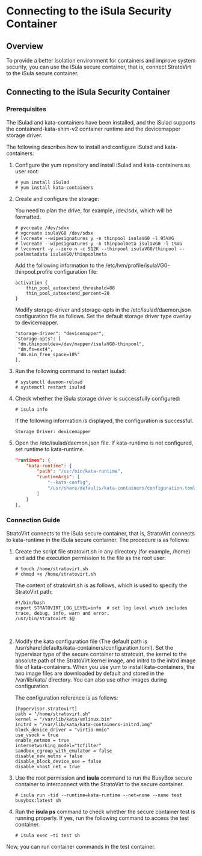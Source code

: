 # Connecting to the iSula Security Container

## Overview

To provide a better isolation environment for containers and improve system security, you can use the iSula secure container, that is, connect StratoVirt to the iSula secure container.

## Connecting to the iSula Security Container

### **Prerequisites**

The iSulad and kata-containers have been installed, and the iSulad supports the containerd-kata-shim-v2 container runtime and the devicemapper storage driver.

The following describes how to install and configure iSulad and kata-containers.

1. Configure the yum repository and install iSulad and kata-containers as user root:

   ```shell
   # yum install iSulad
   # yum install kata-containers
   ```

2. Create and configure the storage:

   You need to plan the drive, for example, /dev/sdx, which will be formatted.

    ```shell
    # pvcreate /dev/sdxx
    # vgcreate isulaVG0 /dev/sdxx
    # lvcreate --wipesignatures y -n thinpool isulaVG0 -l 95%VG
    # lvcreate --wipesignatures y -n thinpoolmeta isulaVG0 -l 1%VG
    # lvconvert -y --zero n -c 512K --thinpool isulaVG0/thinpool --poolmetadata isulaVG0/thinpoolmeta
    ```

   Add the following information to the /etc/lvm/profile/isulaVG0-thinpool.profile configuration file:

    ```
    activation {
        thin_pool_autoextend_threshold=80
        thin_pool_autoextend_percent=20
    }
    ```

   Modify storage-driver and storage-opts in the /etc/isulad/daemon.json configuration file as follows. Set the default storage driver type overlay to devicemapper.

    ```
    "storage-driver": "devicemapper",
    "storage-opts": [
     "dm.thinpooldev=/dev/mapper/isulaVG0-thinpool",
     "dm.fs=ext4",
     "dm.min_free_space=10%"
    ],

3. Run the following command to restart isulad:

    ```shell
    # systemctl daemon-reload
    # systemctl restart isulad
    ```

4. Check whether the iSula storage driver is successfully configured:

    ```shell
    # isula info
    ```

     If the following information is displayed, the configuration is successful.

    ```
    Storage Driver: devicemapper
    ```

5. Open the /etc/isulad/daemon.json file. If kata-runtime is not configured, set runtime to kata-runtime.

   ```json
   "runtimes": {
       "kata-runtime": {
           "path": "/usr/bin/kata-runtime",
           "runtimeArgs": [
               "--kata-config",
               "/usr/share/defaults/kata-containers/configuration.toml"
           ]
       }
   },
   ```

### **Connection Guide**

StratoVirt connects to the iSula secure container, that is, StratoVirt connects to kata-runtime in the iSula secure container. The procedure is as follows:

1. Create the script file stratovirt.sh in any directory (for example, /home) and add the execution permission to the file as the root user:

   ```shell
   # touch /home/stratovirt.sh
   # chmod +x /home/stratovirt.sh
   ```

   The content of stratovirt.sh is as follows, which is used to specify the StratoVirt path:

   ```
   #!/bin/bash
   export STRATOVIRT_LOG_LEVEL=info  # set log level which includes trace, debug, info, warn and error.
   /usr/bin/stratovirt $@
   ```

   ​

2. Modify the kata configuration file (The default path is /usr/share/defaults/kata-containers/configuration.toml). Set the hypervisor type of the secure container to stratovirt, the kernel to the absolute path of the StratoVirt kernel image, and initrd to the initrd image file of kata-containers. When you use yum to install kata-containers, the two image files are downloaded by default and stored in the /var/lib/kata/ directory. You can also use other images during configuration.

   The configuration reference is as follows:

   ```shell
   [hypervisor.stratovirt]
   path = "/home/stratovirt.sh"
   kernel = "/var/lib/kata/vmlinux.bin"
   initrd = "/var/lib/kata/kata-containers-initrd.img"
   block_device_driver = "virtio-mmio"
   use_vsock = true
   enable_netmon = true
   internetworking_model="tcfilter"
   sandbox_cgroup_with_emulator = false
   disable_new_netns = false
   disable_block_device_use = false
   disable_vhost_net = true
   ```

3. Use the root permission and **isula** command to run the BusyBox secure container to interconnect with the StratoVirt to the secure container.

   ```shell
   # isula run -tid --runtime=kata-runtime --net=none --name test busybox:latest sh
   ```

4. Run the **isula ps** command to check whether the secure container test is running properly. If yes, run the following command to access the test container.

   ```
   # isula exec –ti test sh
   ```

 Now, you can run container commands in the test container.
